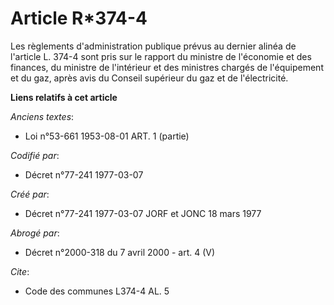 # Article R*374-4

Les règlements d'administration publique prévus au dernier alinéa de l'article L. 374-4 sont pris sur le rapport du ministre
de l'économie et des finances, du ministre de l'intérieur et des ministres chargés de l'équipement et du gaz, après avis du
Conseil supérieur du gaz et de l'électricité.

**Liens relatifs à cet article**

_Anciens textes_:

  - Loi n°53-661 1953-08-01 ART. 1 (partie)

_Codifié par_:

  - Décret n°77-241 1977-03-07

_Créé par_:

  - Décret n°77-241 1977-03-07 JORF et JONC 18 mars 1977

_Abrogé par_:

  - Décret n°2000-318 du 7 avril 2000 - art. 4 (V)

_Cite_:

  - Code des communes L374-4 AL. 5
